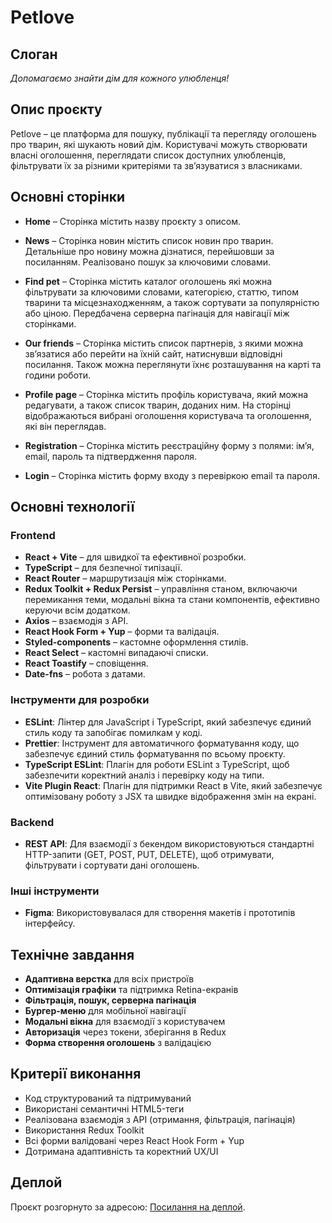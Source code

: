 # Petlove

## Слоган

_Допомагаємо знайти дім для кожного улюбленця!_

## Опис проєкту

Petlove – це платформа для пошуку, публікації та перегляду оголошень про тварин, які шукають новий дім. Користувачі можуть створювати власні оголошення, переглядати список доступних улюбленців, фільтрувати їх за різними критеріями та зв’язуватися з власниками.

## Основні сторінки

- **Home** – Сторінка містить назву проєкту з описом.

- **News** – Сторінка новин містить список новин про тварин. Детальніше про новину можна дізнатися, перейшовши за посиланням. Реалізовано пошук за ключовими словами.

- **Find pet** – Сторінка містить каталог оголошень які можна фільтрувати за ключовими словами, категорією, статтю, типом тварини та місцезнаходженням, а також сортувати за популярністю або ціною. Передбачена серверна пагінація для навігації між сторінками.

- **Our friends** – Сторінка містить список партнерів, з якими можна зв’язатися або перейти на їхній сайт, натиснувши відповідні посилання. Також можна переглянути їхнє розташування на карті та години роботи.

- **Profile page** – Сторінка містить профіль користувача, який можна редагувати, а також список тварин, доданих ним. На сторінці відображаються вибрані оголошення користувача та оголошення, які він переглядав.

- **Registration** – Сторінка містить реєстраційну форму з полями: ім’я, email, пароль та підтвердження пароля.

- **Login** – Сторінка містить форму входу з перевіркою email та пароля.

## Основні технології

### Frontend

- **React + Vite** – для швидкої та ефективної розробки.
- **TypeScript** – для безпечної типізації.
- **React Router** – маршрутизація між сторінками.
- **Redux Toolkit + Redux Persist** – управління станом, включаючи перемикання теми, модальні вікна та стани компонентів, ефективно керуючи всім додатком.
- **Axios** – взаємодія з API.
- **React Hook Form + Yup** – форми та валідація.
- **Styled-components** – кастомне оформлення стилів.
- **React Select** – кастомні випадаючі списки.
- **React Toastify** – сповіщення.
- **Date-fns** – робота з датами.

### Інструменти для розробки

- **ESLint**: Лінтер для JavaScript і TypeScript, який забезпечує єдиний стиль коду та запобігає помилкам у коді.
- **Prettier**: Інструмент для автоматичного форматування коду, що забезпечує єдиний стиль форматування по всьому проєкту.
- **TypeScript ESLint**: Плагін для роботи ESLint з TypeScript, щоб забезпечити коректний аналіз і перевірку коду на типи.
- **Vite Plugin React**: Плагін для підтримки React в Vite, який забезпечує оптимізовану роботу з JSX та швидке відображення змін на екрані.

### Backend

- **REST API**: Для взаємодії з бекендом використовуються стандартні HTTP-запити (GET, POST, PUT, DELETE), щоб отримувати, фільтрувати і сортувати дані оголошень.

### Інші інструменти

- **Figma**: Використовувалася для створення макетів і прототипів інтерфейсу.

## Технічне завдання

- **Адаптивна верстка** для всіх пристроїв
- **Оптимізація графіки** та підтримка Retina-екранів
- **Фільтрація, пошук, серверна пагінація**
- **Бургер-меню** для мобільної навігації
- **Модальні вікна** для взаємодії з користувачем
- **Авторизація** через токени, зберігання в Redux
- **Форма створення оголошень** з валідацією

## Критерії виконання

- Код структурований та підтримуваний
- Використані семантичні HTML5-теги
- Реалізована взаємодія з API (отримання, фільтрація, пагінація)
- Використання Redux Toolkit
- Всі форми валідовані через React Hook Form + Yup
- Дотримана адаптивність та коректний UX/UI

## Деплой

Проєкт розгорнуто за адресою: [Посилання на деплой](https://pet-love-xi.vercel.app/).
